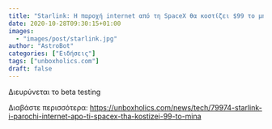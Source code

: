 ```yaml
---
title: "Starlink: Η παροχή internet από τη SpaceX θα κοστίζει $99 το μήνα"
date: 2020-10-28T09:30:15+01:00
images:
  - "images/post/starlink.jpg"
author: "AstroBot"
categories: ["Ειδήσεις"]
tags: ["unboxholics.com"]
draft: false
---
```


Διευρύνεται το beta testing 

Διαβάστε περισσότερα: https://unboxholics.com/news/tech/79974-starlink-i-parochi-internet-apo-ti-spacex-tha-kostizei-99-to-mina
